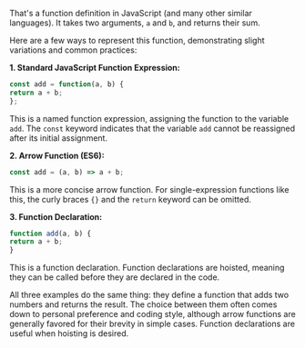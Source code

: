 That's a function definition in JavaScript (and many other similar languages). It takes two arguments, `a` and `b`, and
returns their sum.

Here are a few ways to represent this function, demonstrating slight variations and common practices:

**1. Standard JavaScript Function Expression:**

```javascript
const add = function(a, b) {
return a + b;
};
```
This is a named function expression, assigning the function to the variable `add`. The `const` keyword indicates that
the variable `add` cannot be reassigned after its initial assignment.

**2. Arrow Function (ES6):**

```javascript
const add = (a, b) => a + b;
```
This is a more concise arrow function. For single-expression functions like this, the curly braces `{}` and the `return`
keyword can be omitted.

**3. Function Declaration:**

```javascript
function add(a, b) {
return a + b;
}
```
This is a function declaration. Function declarations are hoisted, meaning they can be called before they are declared
in the code.


All three examples do the same thing: they define a function that adds two numbers and returns the result. The choice
between them often comes down to personal preference and coding style, although arrow functions are generally favored
for their brevity in simple cases. Function declarations are useful when hoisting is desired.